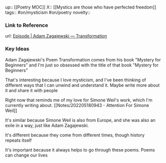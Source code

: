 up:: [[Poetry MOC]]
X:: [[Mystics are those who have perfected freedom]]
tags:: #on/mysticism #on/poetry
novelty::

### Link to Reference
url: [Episode | Adam Zagajewski — Transformation](https://www.airr.io/episode/63527cc9b8cf76000e28cf12)

### Key Ideas

Adam Zagajewski's Poem Transformation comes from his book "Mystery for Beginners"
and I'm just so obsessed with the title of that book "Mystery for Beginners"

That's interesting because I love mysticism, and I've been thinking of different ways that I can unwind and understand it. Maybe write more about it and share it with people

Right now that reminds me of my love for Simone Weil's work, which I'm currently writing about. [[Notes/202205180943 - Attention For Simone Weil]]

It's similar because Simone Weil is also from Europe, and she was also an exile in a way, just like Adam Zagajewski.

It's different because they come from different times, though history repeats itself

It's important because it always helps to go through these poems. Poems can change our lives